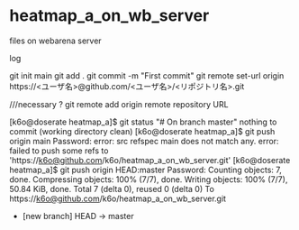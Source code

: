 # heatmap_a_on_wb_server
files on webarena server

log 

git init  main
git add .
git commit -m "First commit"
git remote set-url origin https://<ユーザ名>@github.com/<ユーザ名>/<リポジトリ名>.git

///necessary ? 
git remote add origin remote repository URL

[k6o@doserate heatmap_a]$ git status
"# On branch master" 
nothing to commit (working directory clean)
[k6o@doserate heatmap_a]$ git push origin main
Password: 
error: src refspec main does not match any.
error: failed to push some refs to 'https://k6o@github.com/k6o/heatmap_a_on_wb_server.git'
[k6o@doserate heatmap_a]$ git push origin HEAD:master
Password: 
Counting objects: 7, done.
Compressing objects: 100% (7/7), done.
Writing objects: 100% (7/7), 50.84 KiB, done.
Total 7 (delta 0), reused 0 (delta 0)
To https://k6o@github.com/k6o/heatmap_a_on_wb_server.git
 * [new branch]      HEAD -> master
 
 
 
